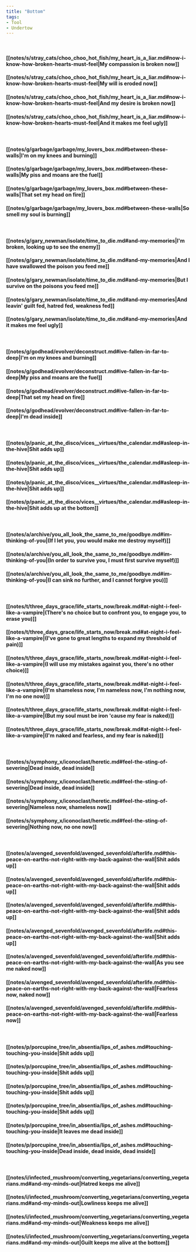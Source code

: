 ```yaml
---
title: "Bottom"
tags:
- Tool
- Undertow
---
```

&nbsp;
#### [[notes/s/stray_cats/choo_choo_hot_fish/my_heart_is_a_liar.md#now-i-know-how-broken-hearts-must-feel|My compassion is broken now]]
#### [[notes/s/stray_cats/choo_choo_hot_fish/my_heart_is_a_liar.md#now-i-know-how-broken-hearts-must-feel|My will is eroded now]]
#### [[notes/s/stray_cats/choo_choo_hot_fish/my_heart_is_a_liar.md#now-i-know-how-broken-hearts-must-feel|And my desire is broken now]]
#### [[notes/s/stray_cats/choo_choo_hot_fish/my_heart_is_a_liar.md#now-i-know-how-broken-hearts-must-feel|And it makes me feel ugly]]
&nbsp;
#### [[notes/g/garbage/garbage/my_lovers_box.md#between-these-walls|I'm on my knees and burning]]
#### [[notes/g/garbage/garbage/my_lovers_box.md#between-these-walls|My piss and moans are the fuel]]
#### [[notes/g/garbage/garbage/my_lovers_box.md#between-these-walls|That set my head on fire]]
#### [[notes/g/garbage/garbage/my_lovers_box.md#between-these-walls|So smell my soul is burning]]
&nbsp;
#### [[notes/g/gary_newman/isolate/time_to_die.md#and-my-memories|I'm broken, looking up to see the enemy]]
#### [[notes/g/gary_newman/isolate/time_to_die.md#and-my-memories|And I have swallowed the poison you feed me]]
#### [[notes/g/gary_newman/isolate/time_to_die.md#and-my-memories|But I survive on the poisons you feed me]]
#### [[notes/g/gary_newman/isolate/time_to_die.md#and-my-memories|And leavin' guilt fed, hatred fed, weakness fed]]
#### [[notes/g/gary_newman/isolate/time_to_die.md#and-my-memories|And it makes me feel ugly]]
&nbsp;
#### [[notes/g/godhead/evolver/deconstruct.md#ive-fallen-in-far-to-deep|I'm on my knees and burning]]
#### [[notes/g/godhead/evolver/deconstruct.md#ive-fallen-in-far-to-deep|My piss and moans are the fuel]]
#### [[notes/g/godhead/evolver/deconstruct.md#ive-fallen-in-far-to-deep|That set my head on fire]]
#### [[notes/g/godhead/evolver/deconstruct.md#ive-fallen-in-far-to-deep|I'm dead inside]]
&nbsp;
#### [[notes/p/panic_at_the_disco/vices__virtues/the_calendar.md#asleep-in-the-hive|Shit adds up]]
#### [[notes/p/panic_at_the_disco/vices__virtues/the_calendar.md#asleep-in-the-hive|Shit adds up]]
#### [[notes/p/panic_at_the_disco/vices__virtues/the_calendar.md#asleep-in-the-hive|Shit adds up]]
#### [[notes/p/panic_at_the_disco/vices__virtues/the_calendar.md#asleep-in-the-hive|Shit adds up at the bottom]]
&nbsp;
#### [[notes/a/archive/you_all_look_the_same_to_me/goodbye.md#im-thinking-of-you|(If I let you, you would make me destroy myself)]]
#### [[notes/a/archive/you_all_look_the_same_to_me/goodbye.md#im-thinking-of-you|(In order to survive you, I must first survive myself)]]
#### [[notes/a/archive/you_all_look_the_same_to_me/goodbye.md#im-thinking-of-you|(I can sink no further, and I cannot forgive you)]]
&nbsp;
#### [[notes/t/three_days_grace/life_starts_now/break.md#at-night-i-feel-like-a-vampire|(There's no choice but to confront you, to engage you, to erase you)]]
#### [[notes/t/three_days_grace/life_starts_now/break.md#at-night-i-feel-like-a-vampire|(I've gone to great lengths to expand my threshold of pain)]]
#### [[notes/t/three_days_grace/life_starts_now/break.md#at-night-i-feel-like-a-vampire|(I will use my mistakes against you, there's no other choice)]]
#### [[notes/t/three_days_grace/life_starts_now/break.md#at-night-i-feel-like-a-vampire|(I'm shameless now, I'm nameless now, I'm nothing now, I'm no one now)]]
#### [[notes/t/three_days_grace/life_starts_now/break.md#at-night-i-feel-like-a-vampire|(But my soul must be iron 'cause my fear is naked)]]
#### [[notes/t/three_days_grace/life_starts_now/break.md#at-night-i-feel-like-a-vampire|(I'm naked and fearless, and my fear is naked)]]
&nbsp;
#### [[notes/s/symphony_x/iconoclast/heretic.md#feel-the-sting-of-severing|Dead inside, dead inside]]
#### [[notes/s/symphony_x/iconoclast/heretic.md#feel-the-sting-of-severing|Dead inside, dead inside]]
#### [[notes/s/symphony_x/iconoclast/heretic.md#feel-the-sting-of-severing|Nameless now, shameless now]]
#### [[notes/s/symphony_x/iconoclast/heretic.md#feel-the-sting-of-severing|Nothing now, no one now]]
&nbsp;
#### [[notes/a/avenged_sevenfold/avenged_sevenfold/afterlife.md#this-peace-on-earths-not-right-with-my-back-against-the-wall|Shit adds up]]
#### [[notes/a/avenged_sevenfold/avenged_sevenfold/afterlife.md#this-peace-on-earths-not-right-with-my-back-against-the-wall|Shit adds up]]
#### [[notes/a/avenged_sevenfold/avenged_sevenfold/afterlife.md#this-peace-on-earths-not-right-with-my-back-against-the-wall|Shit adds up]]
#### [[notes/a/avenged_sevenfold/avenged_sevenfold/afterlife.md#this-peace-on-earths-not-right-with-my-back-against-the-wall|Shit adds up]]
#### [[notes/a/avenged_sevenfold/avenged_sevenfold/afterlife.md#this-peace-on-earths-not-right-with-my-back-against-the-wall|As you see me naked now]]
#### [[notes/a/avenged_sevenfold/avenged_sevenfold/afterlife.md#this-peace-on-earths-not-right-with-my-back-against-the-wall|Fearless now, naked now]]
#### [[notes/a/avenged_sevenfold/avenged_sevenfold/afterlife.md#this-peace-on-earths-not-right-with-my-back-against-the-wall|Fearless now]]
&nbsp;
#### [[notes/p/porcupine_tree/in_absentia/lips_of_ashes.md#touching-touching-you-inside|Shit adds up]]
#### [[notes/p/porcupine_tree/in_absentia/lips_of_ashes.md#touching-touching-you-inside|Shit adds up]]
#### [[notes/p/porcupine_tree/in_absentia/lips_of_ashes.md#touching-touching-you-inside|Shit adds up]]
#### [[notes/p/porcupine_tree/in_absentia/lips_of_ashes.md#touching-touching-you-inside|Shit adds up]]
#### [[notes/p/porcupine_tree/in_absentia/lips_of_ashes.md#touching-touching-you-inside|It leaves me dead inside]]
#### [[notes/p/porcupine_tree/in_absentia/lips_of_ashes.md#touching-touching-you-inside|Dead inside, dead inside, dead inside]]
&nbsp;
#### [[notes/i/infected_mushroom/converting_vegetarians/converting_vegetarians.md#and-my-minds-out|Hatred keeps me alive]]
#### [[notes/i/infected_mushroom/converting_vegetarians/converting_vegetarians.md#and-my-minds-out|Lowliness keeps me alive]]
#### [[notes/i/infected_mushroom/converting_vegetarians/converting_vegetarians.md#and-my-minds-out|Weakness keeps me alive]]
#### [[notes/i/infected_mushroom/converting_vegetarians/converting_vegetarians.md#and-my-minds-out|Guilt keeps me alive at the bottom]]
